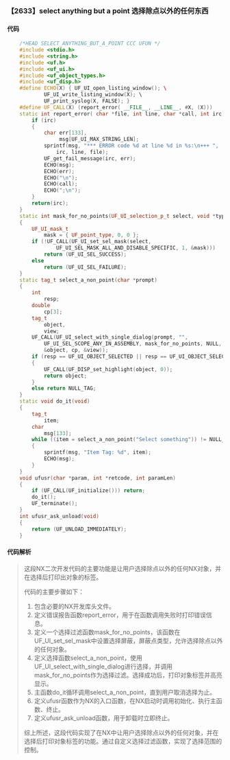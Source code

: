 ### 【2633】select anything but a point 选择除点以外的任何东西

#### 代码

```cpp
    /*HEAD SELECT_ANYTHING_BUT_A_POINT CCC UFUN */  
    #include <stdio.h>  
    #include <string.h>  
    #include <uf.h>  
    #include <uf_ui.h>  
    #include <uf_object_types.h>  
    #include <uf_disp.h>  
    #define ECHO(X) { UF_UI_open_listing_window(); \  
            UF_UI_write_listing_window(X); \  
            UF_print_syslog(X, FALSE); }  
    #define UF_CALL(X) (report_error( __FILE__, __LINE__, #X, (X)))  
    static int report_error( char *file, int line, char *call, int irc) {  
        if (irc)  
        {  
            char err[133],  
                 msg[UF_UI_MAX_STRING_LEN];  
            sprintf(msg, "*** ERROR code %d at line %d in %s:\n+++ ",  
                irc, line, file);  
            UF_get_fail_message(irc, err);  
            ECHO(msg);  
            ECHO(err);  
            ECHO("\n");  
            ECHO(call);  
            ECHO(";\n");  
        }  
        return(irc);  
    }  
    static int mask_for_no_points(UF_UI_selection_p_t select, void *type)  
    {  
        UF_UI_mask_t  
            mask = { UF_point_type, 0, 0 };  
        if (!UF_CALL(UF_UI_set_sel_mask(select,  
                UF_UI_SEL_MASK_ALL_AND_DISABLE_SPECIFIC, 1, &mask)))  
            return (UF_UI_SEL_SUCCESS);  
        else  
            return (UF_UI_SEL_FAILURE);  
    }  
    static tag_t select_a_non_point(char *prompt)  
    {  
        int  
            resp;  
        double  
            cp[3];  
        tag_t  
            object,  
            view;  
        UF_CALL(UF_UI_select_with_single_dialog(prompt, "",  
            UF_UI_SEL_SCOPE_ANY_IN_ASSEMBLY, mask_for_no_points, NULL, &resp,  
            &object, cp, &view));  
        if (resp == UF_UI_OBJECT_SELECTED || resp == UF_UI_OBJECT_SELECTED_BY_NAME)  
        {  
            UF_CALL(UF_DISP_set_highlight(object, 0));  
            return object;  
        }  
        else return NULL_TAG;  
    }  
    static void do_it(void)  
    {  
        tag_t  
            item;  
        char  
            msg[133];  
        while ((item = select_a_non_point("Select something")) != NULL_TAG)  
        {  
            sprintf(msg, "Item Tag: %d", item);  
            ECHO(msg);  
        }  
    }  
    void ufusr(char *param, int *retcode, int paramLen)  
    {  
        if (UF_CALL(UF_initialize())) return;  
        do_it();  
        UF_terminate();  
    }  
    int ufusr_ask_unload(void)  
    {  
        return (UF_UNLOAD_IMMEDIATELY);  
    }

```

#### 代码解析

> 这段NX二次开发代码的主要功能是让用户选择除点以外的任何NX对象，并在选择后打印出对象的标签。
>
> 代码的主要步骤如下：
>
> 1. 包含必要的NX开发库头文件。
> 2. 定义错误报告函数report_error，用于在函数调用失败时打印错误信息。
> 3. 定义一个选择过滤函数mask_for_no_points，该函数在UF_UI_set_sel_mask中设置选择屏蔽，屏蔽点类型，允许选择除点以外的任何对象。
> 4. 定义选择函数select_a_non_point，使用UF_UI_select_with_single_dialog进行选择，并调用mask_for_no_points作为选择过滤。选择成功后，打印对象标签并高亮显示。
> 5. 主函数do_it循环调用select_a_non_point，直到用户取消选择为止。
> 6. 定义ufusr函数作为NX的入口函数，在NX启动时调用初始化、执行主函数、终止。
> 7. 定义ufusr_ask_unload函数，用于卸载时立即终止。
>
> 综上所述，这段代码实现了在NX中让用户选择除点以外的任何对象，并在选择后打印对象标签的功能。通过自定义选择过滤函数，实现了选择范围的控制。
>
